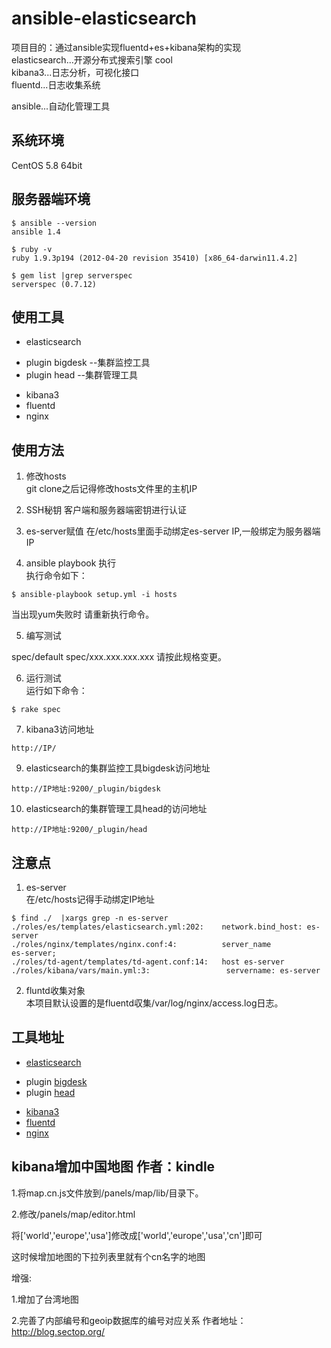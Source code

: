 ansible-elasticsearch
=====================

项目目的：通过ansible实现fluentd+es+kibana架构的实现  
elasticsearch...开源分布式搜索引擎  cool  
kibana3...日志分析，可视化接口  
fluentd...日志收集系统 

ansible...自动化管理工具  

系统环境
-----
CentOS 5.8 64bit 

服务器端环境
-----
    $ ansible --version  
    ansible 1.4

    $ ruby -v  
    ruby 1.9.3p194 (2012-04-20 revision 35410) [x86_64-darwin11.4.2]

    $ gem list |grep serverspec  
    serverspec (0.7.12)

使用工具
------
+ elasticsearch  
 - plugin bigdesk --集群监控工具 
 - plugin head    --集群管理工具
+ kibana3
+ fluentd
+ nginx

使用方法
-----
1. 修改hosts  
git clone之后记得修改hosts文件里的主机IP

2. SSH秘钥 
客户端和服务器端密钥进行认证

3. es-server赋值
在/etc/hosts里面手动绑定es-server IP,一般绑定为服务器端IP

4. ansible playbook 执行  
执行命令如下：  
```
$ ansible-playbook setup.yml -i hosts  
```

当出现yum失败时 请重新执行命令。

5. 编写测试  
  
spec/default spec/xxx.xxx.xxx.xxx 请按此规格变更。

6. 运行测试  
运行如下命令：  
```
$ rake spec
```

7. kibana3访问地址  
```
http://IP/  
```

9. elasticsearch的集群监控工具bigdesk访问地址 
  
```
http://IP地址:9200/_plugin/bigdesk  
```

10. elasticsearch的集群管理工具head的访问地址  
  
``` 
http://IP地址:9200/_plugin/head  
```

注意点
-----
1. es-server  
在/etc/hosts记得手动绑定IP地址
  
```
$ find ./  |xargs grep -n es-server  
./roles/es/templates/elasticsearch.yml:202:    network.bind_host: es-server  
./roles/nginx/templates/nginx.conf:4:          server_name           es-server;  
./roles/td-agent/templates/td-agent.conf:14:   host es-server  
./roles/kibana/vars/main.yml:3:                 servername: es-server  
```

2. fluntd收集对象  
本项目默认设置的是fluentd収集/var/log/nginx/access.log日志。    

工具地址
-----
+ [elasticsearch](http://www.elasticsearch.org/)
 - plugin [bigdesk](https://github.com/lukas-vlcek/bigdesk/)
 - plugin [head](http://mobz.github.io/elasticsearch-head/)
+ [kibana3](http://three.kibana.org/)
+ [fluentd](http://fluentd.org/)
+ [nginx](http://nginx.org/ja/)

kibana增加中国地图  作者：kindle
------
1.将map.cn.js文件放到/panels/map/lib/目录下。

2.修改/panels/map/editor.html

将['world','europe','usa']修改成['world','europe','usa','cn']即可

这时候增加地图的下拉列表里就有个cn名字的地图

增强:

1.增加了台湾地图

2.完善了内部编号和geoip数据库的编号对应关系
作者地址：http://blog.sectop.org/



